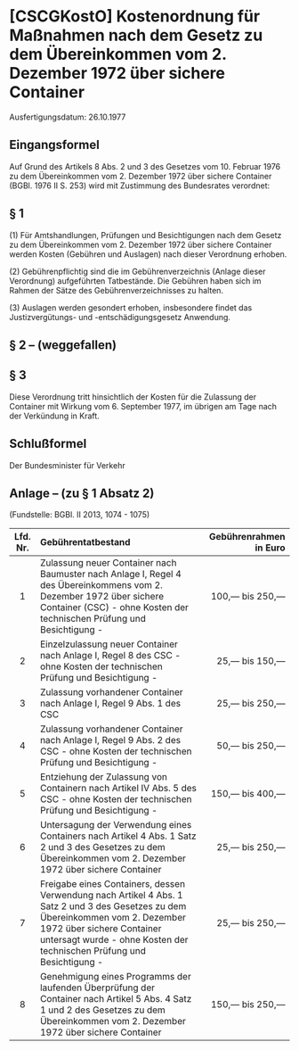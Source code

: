 # [CSCGKostO] Kostenordnung für Maßnahmen nach dem Gesetz zu dem Übereinkommen vom 2. Dezember 1972 über sichere Container

Ausfertigungsdatum: 26.10.1977

 

## Eingangsformel

Auf Grund des Artikels 8 Abs. 2 und 3 des Gesetzes vom 10. Februar 1976 zu dem Übereinkommen vom 2. Dezember 1972 über sichere Container (BGBl. 1976 II S. 253) wird mit Zustimmung des Bundesrates verordnet:


## § 1

(1) Für Amtshandlungen, Prüfungen und Besichtigungen nach dem Gesetz zu dem Übereinkommen vom 2. Dezember 1972 über sichere Container werden Kosten (Gebühren und Auslagen) nach dieser Verordnung erhoben.

(2) Gebührenpflichtig sind die im Gebührenverzeichnis (Anlage dieser Verordnung) aufgeführten Tatbestände. Die Gebühren haben sich im Rahmen der Sätze des Gebührenverzeichnisses zu halten.

(3) Auslagen werden gesondert erhoben, insbesondere findet das Justizvergütungs- und -entschädigungsgesetz Anwendung.


## § 2 – (weggefallen)


## § 3

Diese Verordnung tritt hinsichtlich der Kosten für die Zulassung der Container mit Wirkung vom 6. September 1977, im übrigen am Tage nach der Verkündung in Kraft.


## Schlußformel

Der Bundesminister für Verkehr


## Anlage – (zu § 1 Absatz 2)

(Fundstelle: BGBl. II 2013, 1074 - 1075)

  
  

| Lfd. Nr. | Gebührentatbestand                                                                                                                                                                                                                     | Gebührenrahmen in Euro |
|:--------:|:---------------------------------------------------------------------------------------------------------------------------------------------------------------------------------------------------------------------------------------|-----------------------:|
|    1     | Zulassung neuer Container nach Baumuster nach Anlage I, Regel 4 des Übereinkommens vom 2. Dezember 1972 über sichere Container (CSC) - ohne Kosten der technischen Prüfung und Besichtigung -                                          |        100,— bis 250,— |
|    2     | Einzelzulassung neuer Container nach Anlage I, Regel 8 des CSC - ohne Kosten der technischen Prüfung und Besichtigung -                                                                                                                |         25,— bis 150,— |
|    3     | Zulassung vorhandener Container nach Anlage I, Regel 9 Abs. 1 des CSC                                                                                                                                                                  |         25,— bis 250,— |
|    4     | Zulassung vorhandener Container nach Anlage I, Regel 9 Abs. 2 des CSC - ohne Kosten der technischen Prüfung und Besichtigung -                                                                                                         |         50,— bis 250,— |
|    5     | Entziehung der Zulassung von Containern nach Artikel IV Abs. 5 des CSC - ohne Kosten der technischen Prüfung und Besichtigung -                                                                                                        |        150,— bis 400,— |
|    6     | Untersagung der Verwendung eines Containers nach Artikel 4 Abs. 1 Satz 2 und 3 des Gesetzes zu dem Übereinkommen vom 2. Dezember 1972 über sichere Container                                                                           |         25,— bis 250,— |
|    7     | Freigabe eines Containers, dessen Verwendung nach Artikel 4 Abs. 1 Satz 2 und 3 des Gesetzes zu dem Übereinkommen vom 2. Dezember 1972 über sichere Container untersagt wurde - ohne Kosten der technischen Prüfung und Besichtigung - |         25,— bis 250,— |
|    8     | Genehmigung eines Programms der laufenden Überprüfung der Container nach Artikel 5 Abs. 4 Satz 1 und 2 des Gesetzes zu dem Übereinkommen vom 2. Dezember 1972 über sichere Container                                                   |        150,— bis 250,— |
